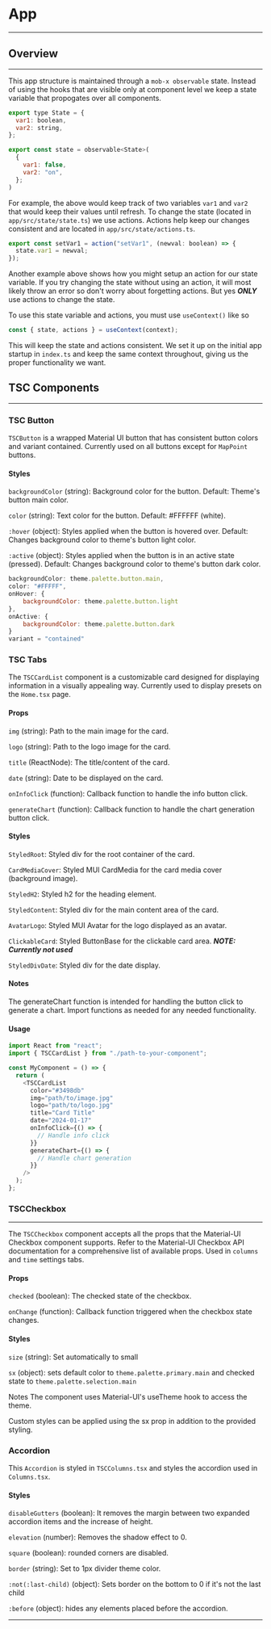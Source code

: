 # App

---

## Overview

---

This app structure is maintained through a `mob-x observable` state. Instead of using the hooks that are visible only at component level we keep a state variable that propogates over all components.

```js
export type State = {
  var1: boolean,
  var2: string,
};

export const state = observable<State>(
  {
    var1: false,
    var2: "on",
  };
)
```

For example, the above would keep track of two variables `var1` and `var2` that would keep their values until refresh. To change the state (located in `app/src/state/state.ts`) we use actions. Actions help keep our changes consistent and are located in `app/src/state/actions.ts`.

```js
export const setVar1 = action("setVar1", (newval: boolean) => {
  state.var1 = newval;
});
```

Another example above shows how you might setup an action for our state variable. If you try changing the state without using an action, it will most likely throw an error so don't worry about forgetting actions. But yes **_ONLY_** use actions to change the state.

To use this state variable and actions, you must use `useContext()` like so

```js
const { state, actions } = useContext(context);
```

This will keep the state and actions consistent. We set it up on the initial app startup in `index.ts` and keep the same context throughout, giving us the proper functionality we want.

## TSC Components

---

### TSC Button

`TSCButton` is a wrapped Material UI button that has consistent button colors and variant contained. Currently used on all buttons except for `MapPoint` buttons.

#### Styles

`backgroundColor` (string): Background color for the button. Default: Theme's button main color.

`color` (string): Text color for the button. Default: #FFFFFF (white).

`:hover` (object): Styles applied when the button is hovered over. Default: Changes background color to theme's button light color.

`:active` (object): Styles applied when the button is in an active state (pressed).
Default: Changes background color to theme's button dark color.

```js
backgroundColor: theme.palette.button.main,
color: "#FFFFF",
onHover: {
    backgroundColor: theme.palette.button.light
},
onActive: {
    backgroundColor: theme.palette.button.dark
}
variant = "contained"
```

### TSC Tabs

The `TSCCardList` component is a customizable card designed for displaying information in a visually appealing way. Currently used to display presets on the `Home.tsx` page.

#### Props

`img` (string): Path to the main image for the card.

`logo` (string): Path to the logo image for the card.

`title` (ReactNode): The title/content of the card.

`date` (string): Date to be displayed on the card.

`onInfoClick` (function): Callback function to handle the info button click.

`generateChart` (function): Callback function to handle the chart generation button click.

#### Styles

`StyledRoot`: Styled div for the root container of the card.

`CardMediaCover`: Styled MUI CardMedia for the card media cover (background image).

`StyledH2`: Styled h2 for the heading element.

`StyledContent`: Styled div for the main content area of the card.

`AvatarLogo`: Styled MUI Avatar for the logo displayed as an avatar.

`ClickableCard`: Styled ButtonBase for the clickable card area. **_NOTE: Currently not used_**

`StyledDivDate`: Styled div for the date display.

#### Notes

The generateChart function is intended for handling the button click to generate a chart. Import functions as needed for any needed functionality.

#### Usage

```js
import React from "react";
import { TSCCardList } from "./path-to-your-component";

const MyComponent = () => {
  return (
    <TSCCardList
      color="#3498db"
      img="path/to/image.jpg"
      logo="path/to/logo.jpg"
      title="Card Title"
      date="2024-01-17"
      onInfoClick={() => {
        // Handle info click
      }}
      generateChart={() => {
        // Handle chart generation
      }}
    />
  );
};
```

### TSCCheckbox

---

The `TSCCheckbox` component accepts all the props that the Material-UI Checkbox component supports. Refer to the Material-UI Checkbox API documentation for a comprehensive list of available props. Used in `columns` and `time` settings tabs.

#### Props

`checked` (boolean): The checked state of the checkbox.

`onChange` (function): Callback function triggered when the checkbox state changes.

#### Styles

`size` (string): Set automatically to small

`sx` (object): sets default color to `theme.palette.primary.main` and checked state to `theme.palette.selection.main`

Notes
The component uses Material-UI's useTheme hook to access the theme.

Custom styles can be applied using the sx prop in addition to the provided styling.

### Accordion

This `Accordion` is styled in `TSCColumns.tsx` and styles the accordion used in `Columns.tsx`.

#### Styles

`disableGutters` (boolean): It removes the margin between two expanded accordion items and the increase of height.

`elevation` (number): Removes the shadow effect to 0.

`square` (boolean): rounded corners are disabled.

`border` (string): Set to 1px divider theme color.

`:not(:last-child)` (object): Sets border on the bottom to 0 if it's not the last child

`:before` (object): hides any elements placed before the accordion.

---
